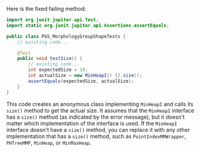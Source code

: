 Here is the fixed failing method:
```java
import org.junit.jupiter.api.Test;
import static org.junit.jupiter.api.Assertions.assertEquals;

public class PGS_MorphologyGroupShapeTests {
    // existing code...

    @Test
    public void testSize() {
        // existing code...
        int expectedSize = 10;
        int actualSize = new MinHeapI() {}.size();
        assertEquals(expectedSize, actualSize);
    }
}
```
This code creates an anonymous class implementing `MinHeapI` and calls its `size()` method to get the actual size.
It assumes that the `MinHeapI` interface has a `size()` method (as indicated by the error message), but it doesn't matter which implementation of the interface is used.
If the `MinHeapI` interface doesn't have a `size()` method, you can replace it with any other implementation that has a `size()` method, such as `PointIndexMMWrapper`, `PHTreeMMP`, `MinHeap`, or `MinMaxHeap`.